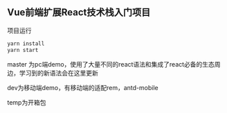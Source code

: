 ## Vue前端扩展React技术栈入门项目 
项目运行
```js
yarn install
yarn start
```
master 为pc端demo，使用了大量不同的react语法和集成了react必备的生态周边，学习到的新语法会在这里更新   

dev为移动端demo，有移动端的适配rem，antd-mobile  

temp为开箱包


